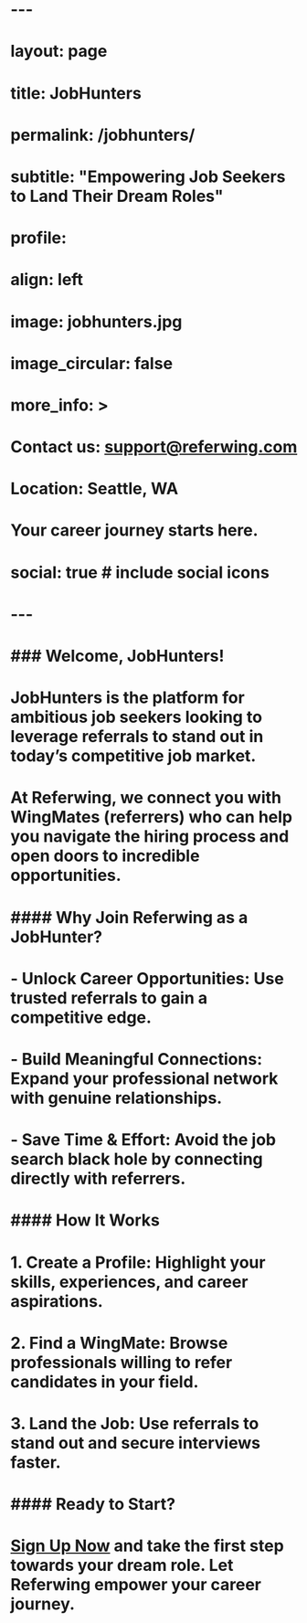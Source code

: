 # ---
# layout: page
# title: JobHunters
# permalink: /jobhunters/
# subtitle: "Empowering Job Seekers to Land Their Dream Roles"

# profile:
#   align: left
#   image: jobhunters.jpg
#   image_circular: false
#   more_info: >
#     <p>Contact us: support@referwing.com</p>
#     <p>Location: Seattle, WA</p>
#     <p>Your career journey starts here.</p>

# social: true # include social icons
# ---

# ### Welcome, JobHunters!

# **JobHunters** is the platform for ambitious job seekers looking to leverage referrals to stand out in today’s competitive job market. 
# At Referwing, we connect you with **WingMates** (referrers) who can help you navigate the hiring process and open doors to incredible opportunities.

# #### **Why Join Referwing as a JobHunter?**
# - **Unlock Career Opportunities:** Use trusted referrals to gain a competitive edge.
# - **Build Meaningful Connections:** Expand your professional network with genuine relationships.
# - **Save Time & Effort:** Avoid the job search black hole by connecting directly with referrers.

# #### **How It Works**
# 1. **Create a Profile:** Highlight your skills, experiences, and career aspirations.
# 2. **Find a WingMate:** Browse professionals willing to refer candidates in your field.
# 3. **Land the Job:** Use referrals to stand out and secure interviews faster.

# #### **Ready to Start?**
# [Sign Up Now](#) and take the first step towards your dream role. Let Referwing empower your career journey.
